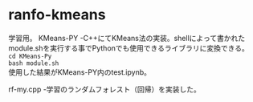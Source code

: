 # ranfo-kmeans
学習用。
KMeans-PY
 -C++にてKMeans法の実装。shellによって書かれたmodule.shを実行する事でPythonでも使用できるライブラリに変換できる。
 <br>
 `cd KMeans-Py`
 <br>
 `bash module.sh`
 <br>
 使用した結果がKMeans-PY内のtest.ipynb。

rf-my.cpp
 -学習のランダムフォレスト（回帰）を実装した。
